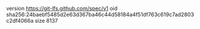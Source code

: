 version https://git-lfs.github.com/spec/v1
oid sha256:24baebf5485d2e63d367ba46c44d58184a4f51df763c619c7ad2803c2df4066a
size 8137
